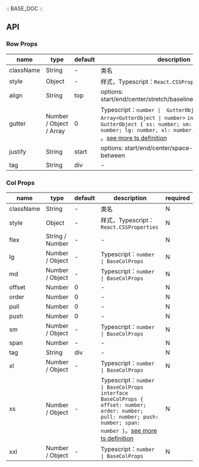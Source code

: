 :: BASE_DOC ::

## API
### Row Props

name | type | default | description | required
-- | -- | -- | -- | --
className | String | - | 类名 | N
style | Object | - | 样式，Typescript：`React.CSSProperties` | N
align | String | top | options: start/end/center/stretch/baseline/top/middle/bottom | N
gutter | Number / Object / Array | 0 | Typescript：`number \|  GutterObject \| Array<GutterObject \| number>` `interface GutterObject { xs: number; sm: number; md: number; lg: number, xl: number; xxl: number; } `。[see more ts definition](https://github.com/Tencent/tdesign-react/blob/develop/src/grid/type.ts) | N
justify | String | start | options: start/end/center/space-around/space-between | N
tag | String | div | \- | N

### Col Props

name | type | default | description | required
-- | -- | -- | -- | --
className | String | - | 类名 | N
style | Object | - | 样式，Typescript：`React.CSSProperties` | N
flex | String / Number | - | \- | N
lg | Number / Object | - | Typescript：`number \| BaseColProps` | N
md | Number / Object | - | Typescript：`number \| BaseColProps` | N
offset | Number | 0 | \- | N
order | Number | 0 | \- | N
pull | Number | 0 | \- | N
push | Number | 0 | \- | N
sm | Number / Object | - | Typescript：`number \| BaseColProps` | N
span | Number | - | \- | N
tag | String | div | \- | N
xl | Number / Object | - | Typescript：`number \| BaseColProps` | N
xs | Number / Object | - | Typescript：`number \| BaseColProps` `interface BaseColProps { offset: number; order: number; pull: number; push: number; span: number }`。[see more ts definition](https://github.com/Tencent/tdesign-react/blob/develop/src/grid/type.ts) | N
xxl | Number / Object | - | Typescript：`number \| BaseColProps` | N
